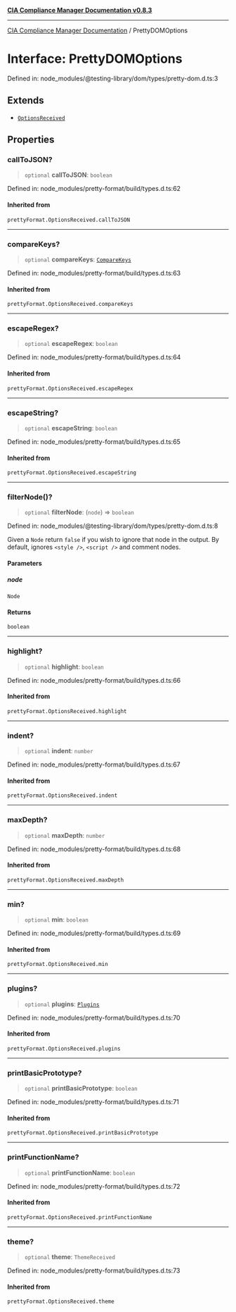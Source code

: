 [**CIA Compliance Manager Documentation v0.8.3**](../README.md)

***

[CIA Compliance Manager Documentation](../globals.md) / PrettyDOMOptions

# Interface: PrettyDOMOptions

Defined in: node\_modules/@testing-library/dom/types/pretty-dom.d.ts:3

## Extends

- [`OptionsReceived`](../namespaces/prettyFormat/type-aliases/OptionsReceived.md)

## Properties

### callToJSON?

> `optional` **callToJSON**: `boolean`

Defined in: node\_modules/pretty-format/build/types.d.ts:62

#### Inherited from

`prettyFormat.OptionsReceived.callToJSON`

***

### compareKeys?

> `optional` **compareKeys**: [`CompareKeys`](../namespaces/prettyFormat/type-aliases/CompareKeys.md)

Defined in: node\_modules/pretty-format/build/types.d.ts:63

#### Inherited from

`prettyFormat.OptionsReceived.compareKeys`

***

### escapeRegex?

> `optional` **escapeRegex**: `boolean`

Defined in: node\_modules/pretty-format/build/types.d.ts:64

#### Inherited from

`prettyFormat.OptionsReceived.escapeRegex`

***

### escapeString?

> `optional` **escapeString**: `boolean`

Defined in: node\_modules/pretty-format/build/types.d.ts:65

#### Inherited from

`prettyFormat.OptionsReceived.escapeString`

***

### filterNode()?

> `optional` **filterNode**: (`node`) => `boolean`

Defined in: node\_modules/@testing-library/dom/types/pretty-dom.d.ts:8

Given a `Node` return `false` if you wish to ignore that node in the output.
By default, ignores `<style />`, `<script />` and comment nodes.

#### Parameters

##### node

`Node`

#### Returns

`boolean`

***

### highlight?

> `optional` **highlight**: `boolean`

Defined in: node\_modules/pretty-format/build/types.d.ts:66

#### Inherited from

`prettyFormat.OptionsReceived.highlight`

***

### indent?

> `optional` **indent**: `number`

Defined in: node\_modules/pretty-format/build/types.d.ts:67

#### Inherited from

`prettyFormat.OptionsReceived.indent`

***

### maxDepth?

> `optional` **maxDepth**: `number`

Defined in: node\_modules/pretty-format/build/types.d.ts:68

#### Inherited from

`prettyFormat.OptionsReceived.maxDepth`

***

### min?

> `optional` **min**: `boolean`

Defined in: node\_modules/pretty-format/build/types.d.ts:69

#### Inherited from

`prettyFormat.OptionsReceived.min`

***

### plugins?

> `optional` **plugins**: [`Plugins`](../namespaces/prettyFormat/type-aliases/Plugins.md)

Defined in: node\_modules/pretty-format/build/types.d.ts:70

#### Inherited from

`prettyFormat.OptionsReceived.plugins`

***

### printBasicPrototype?

> `optional` **printBasicPrototype**: `boolean`

Defined in: node\_modules/pretty-format/build/types.d.ts:71

#### Inherited from

`prettyFormat.OptionsReceived.printBasicPrototype`

***

### printFunctionName?

> `optional` **printFunctionName**: `boolean`

Defined in: node\_modules/pretty-format/build/types.d.ts:72

#### Inherited from

`prettyFormat.OptionsReceived.printFunctionName`

***

### theme?

> `optional` **theme**: `ThemeReceived`

Defined in: node\_modules/pretty-format/build/types.d.ts:73

#### Inherited from

`prettyFormat.OptionsReceived.theme`
